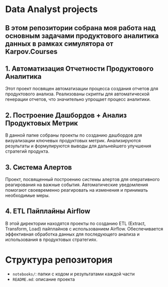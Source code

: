 # Data Analyst projects

## В этом репозитории собрана моя работа над основным задачами продуктового аналитика данных в рамках симулятора от Karpov.Courses

## 1. Автоматизация Отчетности Продуктового Аналитика
Этот проект посвящен автоматизации процесса создания отчетов для продуктового анализа. Реализованы скрипты для автоматической генерации отчетов, что значительно упрощает процесс аналитики.

## 2. Построение Дашбордов + Анализ Продуктовых Метрик
В данной папке собраны проекты по созданию дашбордов для визуализации ключевых продуктовых метрик. Анализируются результаты и формулируются выводы для дальнейшего улучшения стратегий продукта.

## 3. Система Алертов
Проект, посвященный построению системы алертов для оперативного реагирования на важные события. Автоматические уведомления помогают своевременно реагировать на изменения и принимать необходимые меры.

## 4. ETL Пайплайны Airflow
В этой директории находятся проекты по созданию ETL (Extract, Transform, Load) пайплайнов с использованием Airflow. Обеспечивается эффективная обработка данных для последующего анализа и использования в продуктовых стратегиях.

# Структура репозитория

- `notebooks/`: папки с кодом и результатами каждой части
- `README.md`: описание проекта
